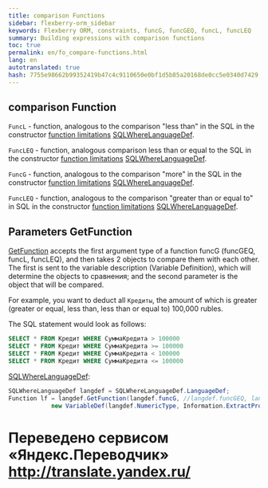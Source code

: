 ```yaml
--- 
title: comparison Functions 
sidebar: flexberry-orm_sidebar 
keywords: Flexberry ORM, constraints, funcG, funcGEQ, funcL, funcLEQ 
summary: Building expressions with comparison functions 
toc: true 
permalink: en/fo_compare-functions.html 
lang: en 
autotranslated: true 
hash: 7755e98662b99352419b47c4c9110650e0bf1d5b85a20168de0cc5e0340d7429 
--- 
```


## comparison Function 
`FuncL` - function, analogous to the comparison "less than" in the SQL in the constructor [function limitations](fo_limit-function.html) [SQLWhereLanguageDef](fo_function-list.html). 

`FuncLEQ` - function, analogous comparison less than or equal to the SQL in the constructor [function limitations](fo_limit-function.html) [SQLWhereLanguageDef](fo_function-list.html). 

`FuncG` - function, analogous to the comparison "more" in the SQL in the constructor [function limitations](fo_limit-function.html) [SQLWhereLanguageDef](fo_function-list.html). 

`FuncLEQ` - function, analogous to the comparison "greater than or equal to" in SQL in the constructor [function limitations](fo_limit-function.html) [SQLWhereLanguageDef](fo_function-list.html). 

## Parameters GetFunction 

[GetFunction](fo_function-list.html) accepts the first argument type of a function funcG (funcGEQ, funcL, funcLEQ), and then takes 2 objects to compare them with each other. The first is sent to the variable description (Variable Definition), which will determine the objects to сравнения; and the second parameter is the object that will be compared. 

For example, you want to deduct all `Кредиты`, the amount of which is greater (greater or equal, less than, less than or equal to) 100,000 rubles. 

The SQL statement would look as follows: 

```sql
SELECT * FROM Кредит WHERE СуммаКредита > 100000
SELECT * FROM Кредит WHERE СуммаКредита >= 100000
SELECT * FROM Кредит WHERE СуммаКредита < 100000
SELECT * FROM Кредит WHERE СуммаКредита <= 100000
``` 

[SQLWhereLanguageDef](fo_function-list.html): 

```csharp
SQLWhereLanguageDef langdef = SQLWhereLanguageDef.LanguageDef;
Function lf = langdef.GetFunction(langdef.funcG, //langdef.funcGEQ, langdef.funcL, langdef.funcLEQ 
			new VariableDef(langdef.NumericType, Information.ExtractPropertyPath<Кредит>(x => x.СуммаКредита)), 100000);
``` 



 # Переведено сервисом «Яндекс.Переводчик» http://translate.yandex.ru/